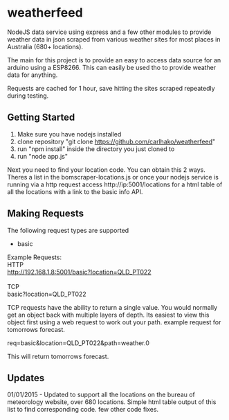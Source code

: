 weatherfeed
===========

NodeJS data service using express and a few other modules to provide weather data in json scraped from various weather sites for most places in Australia (680+ locations).

The main for this project is to provide an easy to access data source for an arduino using a ESP8266. This can easily be used tho to provide weather data for anything.

Requests are cached for 1 hour, save hitting the sites scraped repeatedly during testing.

Getting Started
---------------
1. Make sure you have nodejs installed 
2. clone repository "git clone https://github.com/carlhako/weatherfeed"
3. run "npm install" inside the directory you just cloned to
4. run "node app.js" 

Next you need to find your location code. You can obtain this 2 ways. Theres a list in the bomscraper-locations.js or once your nodejs service is running via a http request access http://ip:5001/locations for a html table of all the locations with a link to the basic info API.

Making Requests
---------------
The following request types are supported
 - basic

Example Requests:<BR>
HTTP<BR>
http://192.168.1.8:5001/basic?location=QLD_PT022<BR><BR>
TCP<BR>
basic?location=QLD_PT022

TCP requests have the ability to return a single value. You would normally get an object back with multiple layers of depth. Its easiest to view this object first using a web request to work out your path.
example request for tomorrows forecast.

req=basic&location=QLD_PT022&path=weather.0

This will return tomorrows forecast.

Updates
---------------
01/01/2015 - Updated to support all the locations on the bureau of meteorology website, over 680 locations. Simple html table output of this list to find corresponding code. few other code fixes.

